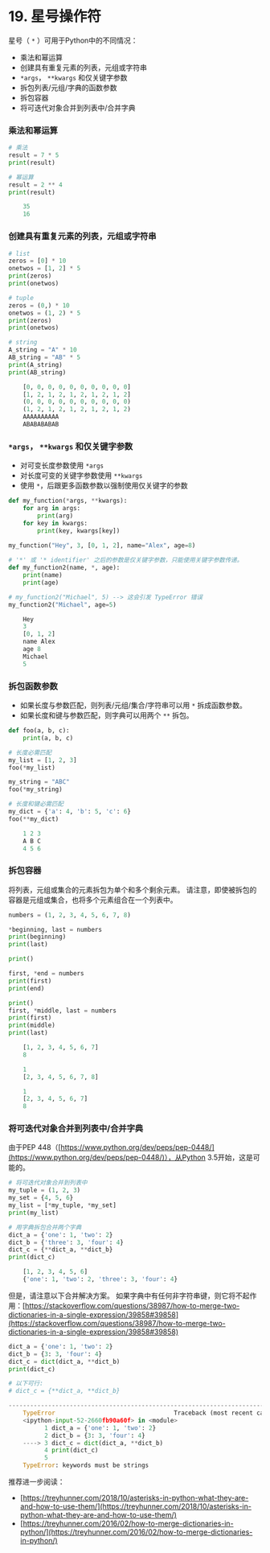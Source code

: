 # 19. 星号操作符

星号（ `*` ）可用于Python中的不同情况：

- 乘法和幂运算
- 创建具有重复元素的列表，元组或字符串
- `*args`， `**kwargs` 和仅关键字参数
- 拆包列表/元组/字典的函数参数
- 拆包容器
- 将可迭代对象合并到列表中/合并字典

### 乘法和幂运算

```python
# 乘法
result = 7 * 5
print(result)

# 幂运算
result = 2 ** 4
print(result)
```

```python
    35
    16
```

### 创建具有重复元素的列表，元组或字符串

```python
# list
zeros = [0] * 10
onetwos = [1, 2] * 5
print(zeros)
print(onetwos)

# tuple
zeros = (0,) * 10
onetwos = (1, 2) * 5
print(zeros)
print(onetwos)

# string
A_string = "A" * 10
AB_string = "AB" * 5
print(A_string)
print(AB_string)
```

```python
    [0, 0, 0, 0, 0, 0, 0, 0, 0, 0]
    [1, 2, 1, 2, 1, 2, 1, 2, 1, 2]
    (0, 0, 0, 0, 0, 0, 0, 0, 0, 0)
    (1, 2, 1, 2, 1, 2, 1, 2, 1, 2)
    AAAAAAAAAA
    ABABABABAB
```

### `*args`， `**kwargs` 和仅关键字参数

- 对可变长度参数使用 `*args`
- 对长度可变的关键字参数使用 `**kwargs`
- 使用 `*`，后跟更多函数参数以强制使用仅关键字的参数

```python
def my_function(*args, **kwargs):
    for arg in args:
        print(arg)
    for key in kwargs:
        print(key, kwargs[key])
        
my_function("Hey", 3, [0, 1, 2], name="Alex", age=8)

# '*' 或 '* identifier' 之后的参数是仅关键字参数，只能使用关键字参数传递。
def my_function2(name, *, age):
    print(name)
    print(age)

# my_function2("Michael", 5) --> 这会引发 TypeError 错误
my_function2("Michael", age=5)
```

```python
    Hey
    3
    [0, 1, 2]
    name Alex
    age 8
    Michael
    5
```

### 拆包函数参数

- 如果长度与参数匹配，则列表/元组/集合/字符串可以用 `*` 拆成函数参数。
- 如果长度和键与参数匹配，则字典可以用两个 `**` 拆包。

```python
def foo(a, b, c):
    print(a, b, c)

# 长度必需匹配
my_list = [1, 2, 3]
foo(*my_list)

my_string = "ABC"
foo(*my_string)

# 长度和键必需匹配
my_dict = {'a': 4, 'b': 5, 'c': 6}
foo(**my_dict)
```

```python
    1 2 3
    A B C
    4 5 6
```

### 拆包容器

将列表，元组或集合的元素拆包为单个和多个剩余元素。 请注意，即使被拆包的容器是元组或集合，也将多个元素组合在一个列表中。

```python
numbers = (1, 2, 3, 4, 5, 6, 7, 8)

*beginning, last = numbers
print(beginning)
print(last)

print()

first, *end = numbers
print(first)
print(end)

print()
first, *middle, last = numbers
print(first)
print(middle)
print(last)
```

```python
    [1, 2, 3, 4, 5, 6, 7]
    8

    1
    [2, 3, 4, 5, 6, 7, 8]

    1
    [2, 3, 4, 5, 6, 7]
    8
```

### 将可迭代对象合并到列表中/合并字典

由于PEP 448（[https://www.python.org/dev/peps/pep-0448/](https://www.python.org/dev/peps/pep-0448/)），从Python 3.5开始，这是可能的。

```python
# 将可迭代对象合并到列表中
my_tuple = (1, 2, 3)
my_set = {4, 5, 6}
my_list = [*my_tuple, *my_set]
print(my_list)

# 用字典拆包合并两个字典
dict_a = {'one': 1, 'two': 2}
dict_b = {'three': 3, 'four': 4}
dict_c = {**dict_a, **dict_b}
print(dict_c)
```

```python
    [1, 2, 3, 4, 5, 6]
    {'one': 1, 'two': 2, 'three': 3, 'four': 4}
```

但是，请注意以下合并解决方案。 如果字典中有任何非字符串键，则它将不起作用：[https://stackoverflow.com/questions/38987/how-to-merge-two-dictionaries-in-a-single-expression/39858#39858](https://stackoverflow.com/questions/38987/how-to-merge-two-dictionaries-in-a-single-expression/39858#39858)

```python
dict_a = {'one': 1, 'two': 2}
dict_b = {3: 3, 'four': 4}
dict_c = dict(dict_a, **dict_b)
print(dict_c)

# 以下可行:
# dict_c = {**dict_a, **dict_b}
```

```python
---------------------------------------------------------------------------
    TypeError                                 Traceback (most recent call last)
    <ipython-input-52-2660fb90a60f> in <module>
          1 dict_a = {'one': 1, 'two': 2}
          2 dict_b = {3: 3, 'four': 4}
    ----> 3 dict_c = dict(dict_a, **dict_b)
          4 print(dict_c)
          5 
    TypeError: keywords must be strings
```

推荐进一步阅读：

- [https://treyhunner.com/2018/10/asterisks-in-python-what-they-are-and-how-to-use-them/](https://treyhunner.com/2018/10/asterisks-in-python-what-they-are-and-how-to-use-them/)
- [https://treyhunner.com/2016/02/how-to-merge-dictionaries-in-python/](https://treyhunner.com/2016/02/how-to-merge-dictionaries-in-python/)
